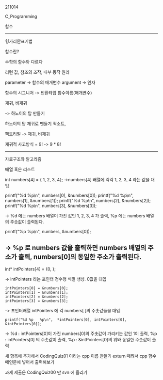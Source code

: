 211014

C_Programming

함수

---

헝가리안표기법 

함수란?

수학의 함수와 다르다

리턴 값, 참조의 조작, 내부 동작 원리

parameter -> 함수의 매개변수
 argument -> 인자

함수의 시그니처 -> 반환타입 함수이름(매개변수)

재귀, 비재귀

-> 하노이의 탑 만들기

하노이의 탑 재귀로 맨들기
퀵소트, 

팩토리얼 -> 재귀, 비재귀

재귀적 사고방식 = 9! -> 9 * 8! 

---

자료구조와 알고리즘

배열 혹은 리스트





int numbers[4] = { 1, 2, 3, 4};
->numbers[4] 배열에 각각 1, 2, 3, 4 라는 값을 대입

printf("%d %p\n", numbers[0], &numbers[0]);
printf("%d %p\n", numbers[1], &numbers[1]);
printf("%d %p\n", numbers[2], &numbers[2]);
printf("%d %p\n", numbers[3], &numbers[3]);

-> %d 에는 numbers 배열이 가진 값인 1, 2, 3, 4 가 출력,
%p 에는 numbers 배열의 주솟값이 출력된다.


printf("%p   %p\n", numbers, &numbers[0]);

-> %p 로 numbers 값을 출력하면 numbers 배열의 주소가 출력,
numbers[0]의 동일한 주소가 출력된다.
--------------------------------------------------------------------
  int* intPointers[4] = {0, };

-> intPointers 라는 포인터 정수형 배열 생성. 0값을 대입


    intPointers[0] = &numbers[0];
    intPointers[1] = &numbers[1];
    intPointers[2] = &numbers[2];
    intPointers[3] = &numbers[3];

-> 포인터배열 intPointers 에 각 numbers[ ]의 주솟값들을 대입

    printf("%d %p   %p\n",  *intPointers[0], intPointers[0], &intPointers[0]);
 
 -> %d : intPointers[0]이 가진 numbers[0]의 주솟값이 가리키는 값인 1이 출력,
%p : intPointers[0] 의 주솟값이 출력, 
%p : &intPointers[0]의 위와 동일한 주솟값이 출력 




새 항목에 추가해서 CodingQuiz01 이라는 cpp 이름 만들기
exturn 때려서 cpp 함수 메인문에 넣어서 출력해보기

과제 제출은 CodingQuiz00 만 svn 에 올리기




